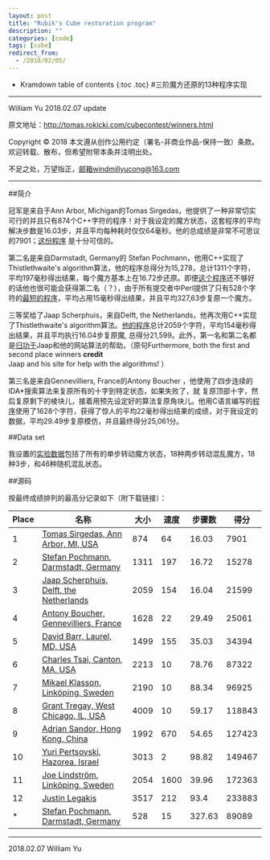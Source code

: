 ```yaml
---
layout: post
title: "Rubik's Cube restoration program"
description: ""
categories: [code]
tags: [cube]
redirect_from:
  - /2018/02/05/
---
```


> 

* Kramdown table of contents
{:toc .toc}
#三阶魔方还原的13种程序实现

---

William Yu  2018.02.07  update

原文地址：http://tomas.rokicki.com/cubecontest/winners.html

Copyright © 2018 本文遵从创作公用约定（署名-非商业作品-保持一致）条款。欢迎转载、散布，但希望附带本条并注明出处。

不足之处，万望指正，邮箱windmillyucong@163.com

---

##简介

冠军是来自于Ann Arbor, Michigan的Tomas Sirgedas，他提供了一种非常切实可行的并且只有874个C++字符的程序！对于我设定的魔方状态，这套程序的平均解决步数是16.03步，并且平均每种耗时仅仅64毫秒。他的总成绩是非常不可思议的7901；[这份程序](http://tomas.rokicki.com/cubecontest/tomas.txt) 是十分可信的。

第二名是来自Darmstadt, Germany的 Stefan Pochmann，他用C++实现了Thistlethwaite's algorithm算法，他的程序总得分为15,278，总计1311个字符，平均197毫秒得出结果，每个魔方基本上在16.72步还原。即便[这个程序](http://tomas.rokicki.com/cubecontest/stefan1.txt)还不够好的话他也很可能会获得第二名（？），由于所有提交者中Perl提供了只有528个字符的[最短的程序](http://tomas.rokicki.com/cubecontest/stefan2.txt)，平均占用15毫秒得出结果，并且平均327,63步复原一个魔方。

三等奖给了Jaap Scherphuis，来自Delft, the Netherlands，他再次用C++实现了Thistlethwaite's algorithm算法。[他的程序](http://tomas.rokicki.com/cubecontest/jaap.txt)总计2059个字符，平均154毫秒得出结果，并且平均执行16.04步复原魔, 总得分21,599。此外，第一名和第二名都是<u>归功于</u>Jaap和他的网站算法的帮助。（原句Furthermore, both the first and second place winners **credit** Jaap and his site for help with the algorithms! ）

第三名是来自Gennevilliers, France的Antony Boucher ，他使用了四步连续的IDA*搜索算法来复原所有的十字到特定状态，如果失败了，就 复原顶部十字，然后复原剩下的棱块儿，接着用预先设定好的算法复原角块儿。他用C语言编写的[程序](http://tomas.rokicki.com/cubecontest/boucher.txt)使用了1628个字符，获得了惊人的平均22毫秒得出结果的成绩，对于我设定的数据，平均29.49步复原模仿，并且最终得分25,061分。

##Data set

我设置的[实验数据](http://tomas.rokicki.com/cubecontest/testdata.txt)包括了所有的单步转动魔方状态，18种两步转动混乱魔方，18种3步，和46种随机混乱状态。

##源码

按最终成绩排列的最高分记录如下（附下载链接）：

| Place | 名称                                       | 大小   | 速度   | 步骤数    | 得分     |
| ----- | ---------------------------------------- | ---- | ---- | ------ | ------ |
| 1     | [Tomas Sirgedas, Ann Arbor, MI, USA](http://tomas.rokicki.com/cubecontest/sirgedas.zip) | 874  | 64   | 16.03  | 7901   |
| 2     | [Stefan Pochmann, Darmstadt, Germany](http://tomas.rokicki.com/cubecontest/pochmann.zip) | 1311 | 197  | 16.72  | 15278  |
| 3     | [Jaap Scherphuis, Delft, the Netherlands](http://tomas.rokicki.com/cubecontest/jaap.zip) | 2059 | 154  | 16.04  | 21599  |
| 4     | [Antony Boucher, Gennevilliers, France](http://tomas.rokicki.com/cubecontest/boucher.zip) | 1628 | 22   | 29.49  | 25061  |
| 5     | [David Barr, Laurel, MD, USA](http://tomas.rokicki.com/cubecontest/barr.zip) | 1499 | 155  | 35.03  | 34394  |
| 6     | [Charles Tsai, Canton, MA, USA](http://tomas.rokicki.com/cubecontest/ctsai.zip) | 2213 | 10   | 78.76  | 87322  |
| 7     | [Mikael Klasson, Linköping, Sweden](http://tomas.rokicki.com/cubecontest/klasson.zip) | 2190 | 10   | 88.34  | 96925  |
| 8     | [Grant Tregay, West Chicago, IL, USA](http://tomas.rokicki.com/cubecontest/tregay.zip) | 4009 | 10   | 59.17  | 118843 |
| 9     | [Adrian Sandor, Hong Kong, China](http://tomas.rokicki.com/cubecontest/sandor.zip) | 1992 | 670  | 54.65  | 127423 |
| 10    | [Yuri Pertsovski, Hazorea, Israel](http://tomas.rokicki.com/cubecontest/pertsovski.zip) | 3013 | 2    | 98.82  | 149467 |
| 11    | [Joe Lindström, Linköping, Sweden](http://tomas.rokicki.com/cubecontest/lindstrom.zip) | 2054 | 1600 | 39.96  | 172363 |
| 12    | [Justin Legakis](http://tomas.rokicki.com/cubecontest/legakis.zip) | 3517 | 212  | 93.4   | 233883 |
| *     | [Stefan Pochmann, Darmstadt, Germany](http://tomas.rokicki.com/cubecontest/pochmann2.zip) | 528  | 15   | 327.63 | 89089  |

-----

2018.02.07 William Yu 